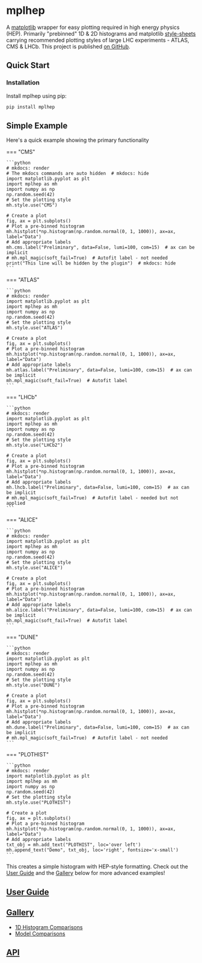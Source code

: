 # mplhep

A [matplotlib](https://matplotlib.org/) wrapper for easy plotting required in high energy physics (HEP). Primarily "prebinned" 1D & 2D histograms and matplotlib [style-sheets](https://matplotlib.org/3.1.1/gallery/style_sheets/style_sheets_reference.html) carrying recommended plotting styles of large LHC experiments - ATLAS, CMS & LHCb. This project is published [on GitHub](https://github.com/scikit-hep/mplhep).

## Quick Start

### Installation

Install mplhep using pip:

```bash
pip install mplhep
```

## Simple Example

Here's a quick example showing the primary functionality

=== "CMS"

    ```python
    # mkdocs: render
    # The mkdocs commands are auto hidden  # mkdocs: hide
    import matplotlib.pyplot as plt
    import mplhep as mh
    import numpy as np
    np.random.seed(42)
    # Set the plotting style
    mh.style.use("CMS")

    # Create a plot
    fig, ax = plt.subplots()
    # Plot a pre-binned histogram
    mh.histplot(*np.histogram(np.random.normal(0, 1, 1000)), ax=ax, label="Data")
    # Add appropriate labels
    mh.cms.label("Preliminary", data=False, lumi=100, com=15)  # ax can be implicit
    # mh.mpl_magic(soft_fail=True)  # Autofit label - not needed
    print("This line will be hidden by the plugin")  # mkdocs: hide
    ```

=== "ATLAS"

    ```python
    # mkdocs: render
    import matplotlib.pyplot as plt
    import mplhep as mh
    import numpy as np
    np.random.seed(42)
    # Set the plotting style
    mh.style.use("ATLAS")

    # Create a plot
    fig, ax = plt.subplots()
    # Plot a pre-binned histogram
    mh.histplot(*np.histogram(np.random.normal(0, 1, 1000)), ax=ax, label="Data")
    # Add appropriate labels
    mh.atlas.label("Preliminary", data=False, lumi=100, com=15)  # ax can be implicit
    mh.mpl_magic(soft_fail=True)  # Autofit label
    ```

=== "LHCb"

    ```python
    # mkdocs: render
    import matplotlib.pyplot as plt
    import mplhep as mh
    import numpy as np
    np.random.seed(42)
    # Set the plotting style
    mh.style.use("LHCb2")

    # Create a plot
    fig, ax = plt.subplots()
    # Plot a pre-binned histogram
    mh.histplot(*np.histogram(np.random.normal(0, 1, 1000)), ax=ax, label="Data")
    # Add appropriate labels
    mh.lhcb.label("Preliminary", data=False, lumi=100, com=15)  # ax can be implicit
    # mh.mpl_magic(soft_fail=True)  # Autofit label - needed but not applied
    ```

=== "ALICE"

    ```python
    # mkdocs: render
    import matplotlib.pyplot as plt
    import mplhep as mh
    import numpy as np
    np.random.seed(42)
    # Set the plotting style
    mh.style.use("ALICE")

    # Create a plot
    fig, ax = plt.subplots()
    # Plot a pre-binned histogram
    mh.histplot(*np.histogram(np.random.normal(0, 1, 1000)), ax=ax, label="Data")
    # Add appropriate labels
    mh.alice.label("Preliminary", data=False, lumi=100, com=15)  # ax can be implicit
    mh.mpl_magic(soft_fail=True)  # Autofit label
    ```

=== "DUNE"

    ```python
    # mkdocs: render
    import matplotlib.pyplot as plt
    import mplhep as mh
    import numpy as np
    np.random.seed(42)
    # Set the plotting style
    mh.style.use("DUNE")

    # Create a plot
    fig, ax = plt.subplots()
    # Plot a pre-binned histogram
    mh.histplot(*np.histogram(np.random.normal(0, 1, 1000)), ax=ax, label="Data")
    # Add appropriate labels
    mh.dune.label("Preliminary", data=False, lumi=100, com=15)  # ax can be implicit
    # mh.mpl_magic(soft_fail=True)  # Autofit label - not needed
    ```

=== "PLOTHIST"

    ```python
    # mkdocs: render
    import matplotlib.pyplot as plt
    import mplhep as mh
    import numpy as np
    np.random.seed(42)
    # Set the plotting style
    mh.style.use("PLOTHIST")

    # Create a plot
    fig, ax = plt.subplots()
    # Plot a pre-binned histogram
    mh.histplot(*np.histogram(np.random.normal(0, 1, 1000)), ax=ax, label="Data")
    # Add appropriate labels
    txt_obj = mh.add_text("PLOTHIST", loc='over left')
    mh.append_text("Demo", txt_obj, loc='right', fontsize='x-small')
    ```

This creates a simple histogram with HEP-style formatting. Check out the [User Guide](guide.md) and the [Gallery](gallery.md) below for more advanced examples!


<!-- ## Executable codeblock with markdown-exec if we ever need it

```python exec="1" html="1" source="above" width="30"
#######################  mpl setup ######################### # markdown-exec: hide
from io import StringIO  # markdown-exec: hide
import matplotlib  # markdown-exec: hide
matplotlib.use("Agg")  # markdown-exec: hide
import numpy as np  # markdown-exec: hide
np.random.seed(42)  # markdown-exec: hide
############################################################ # markdown-exec: hide
import matplotlib.pyplot as plt
import numpy as np
import mplhep as mh
# Set the plotting style
mh.style.use("CMS")

# Create a plot
fig, ax = plt.subplots()
# Plot a pre-binned histogram
mh.histplot(*np.histogram(np.random.normal(0, 1, 1000)), ax=ax, label="Data")
# Add appropriate labels
mh.cms.label("Preliminary", data=False, lumi=100, com=15)
#######################  mpl setup ######################### # markdown-exec: hide
import sys  # markdown-exec: hide
sys.path.append('docs')  # markdown-exec: hide
import svg_utils  # markdown-exec: hide
svg = svg_utils.save_figure_as_resized_svg(fig, 50)  # markdown-exec: hide
print(svg)  # markdown-exec: hide
############################################################ # markdown-exec: hide
``` -->


## [User Guide](guide.md)

## [Gallery](gallery.md)

- [1D Histogram Comparisons](gallery.md#1d-histogram-comparisons)
- [Model Comparisons](gallery.md#model-comparisons)

## [API](api.md)
